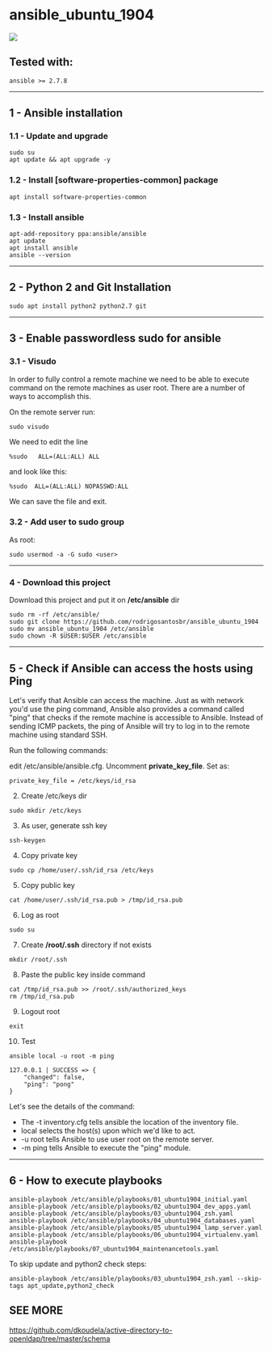 # ansible_ubuntu_1904

![](https://cdn3.imggmi.com/uploads/2019/6/25/fe297f9c471f9e22fb6d984a5ea6715e-full.png)

## Tested with:

```
ansible >= 2.7.8
```

----------------------------

## 1 - Ansible installation

### 1.1 - Update and upgrade

```
sudo su
apt update && apt upgrade -y
```

### 1.2 - Install [software-properties-common] package

```
apt install software-properties-common
```

### 1.3 - Install ansible

```
apt-add-repository ppa:ansible/ansible
apt update
apt install ansible
ansible --version
```

----------------------------

## 2 - Python 2 and Git Installation

```
sudo apt install python2 python2.7 git
```

----------------------------

## 3 - Enable passwordless sudo for ansible

### 3.1 - Visudo

In order to fully control a remote machine we need to be able to execute command on the remote machines as user root. 
There are a number of ways to accomplish this.

On the remote server run:

```
sudo visudo
```

We need to edit the line

```
%sudo   ALL=(ALL:ALL) ALL
```

and look like this:

```
%sudo  ALL=(ALL:ALL) NOPASSWD:ALL
```

We can save the file and exit.

### 3.2 - Add user to sudo group

As root:

```
sudo usermod -a -G sudo <user>
```

----------------------------

### 4 - Download this project

Download this project and put it on **/etc/ansible** dir

```
sudo rm -rf /etc/ansible/
sudo git clone https://github.com/rodrigosantosbr/ansible_ubuntu_1904
sudo mv ansible_ubuntu_1904 /etc/ansible
sudo chown -R $USER:$USER /etc/ansible
```

----------------------------

## 5 - Check if Ansible can access the hosts using Ping

Let's verify that Ansible can access the machine. 
Just as with network you'd use the ping command, Ansible also provides a command called "ping" that checks if the remote machine is accessible to Ansible. 
Instead of sending ICMP packets, the ping of Ansible will try to log in to the remote machine using standard SSH.

Run the following commands:

edit /etc/ansible/ansible.cfg. Uncomment **private_key_file**. Set as:

```
private_key_file = /etc/keys/id_rsa
```

2) Create /etc/keys dir

```
sudo mkdir /etc/keys
```

3) As user, generate ssh key

```
ssh-keygen
```

4) Copy private key

```
sudo cp /home/user/.ssh/id_rsa /etc/keys
```

5) Copy public key

```
cat /home/user/.ssh/id_rsa.pub > /tmp/id_rsa.pub
```

6) Log as root

```
sudo su
```

7) Create **/root/.ssh** directory if not exists

```
mkdir /root/.ssh
```

8) Paste the public key inside command 

```
cat /tmp/id_rsa.pub >> /root/.ssh/authorized_keys
rm /tmp/id_rsa.pub
```

9) Logout root

```
exit
```

10) Test

```
ansible local -u root -m ping
```

```
127.0.0.1 | SUCCESS => {
    "changed": false,
    "ping": "pong"
}
```

Let's see the details of the command:

* The -t inventory.cfg tells ansible the location of the inventory file.
* local selects the host(s) upon which we'd like to act.
* -u root tells Ansible to use user root on the remote server.
* -m ping tells Ansible to execute the "ping" module.

----------------------------

## 6 - How to execute playbooks

```
ansible-playbook /etc/ansible/playbooks/01_ubuntu1904_initial.yaml
ansible-playbook /etc/ansible/playbooks/02_ubuntu1904_dev_apps.yaml
ansible-playbook /etc/ansible/playbooks/03_ubuntu1904_zsh.yaml
ansible-playbook /etc/ansible/playbooks/04_ubuntu1904_databases.yaml
ansible-playbook /etc/ansible/playbooks/05_ubuntu1904_lamp_server.yaml
ansible-playbook /etc/ansible/playbooks/06_ubuntu1904_virtualenv.yaml
ansible-playbook /etc/ansible/playbooks/07_ubuntu1904_maintenancetools.yaml
```

To skip update and python2 check steps:

```
ansible-playbook /etc/ansible/playbooks/03_ubuntu1904_zsh.yaml --skip-tags apt_update,python2_check
```

## SEE MORE

https://github.com/dkoudela/active-directory-to-openldap/tree/master/schema
